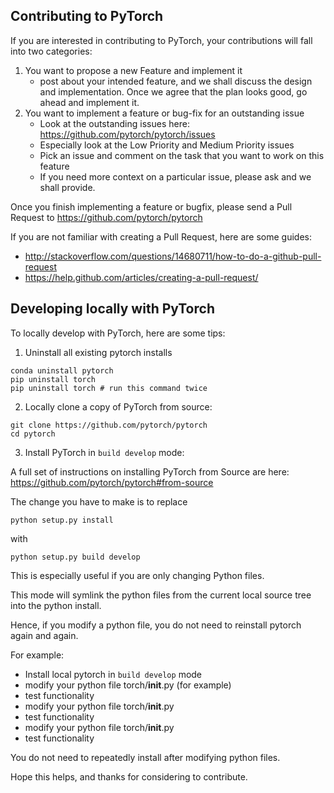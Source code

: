 ## Contributing to PyTorch

If you are interested in contributing to PyTorch, your contributions will fall
into two categories:
1. You want to propose a new Feature and implement it
    - post about your intended feature, and we shall discuss the design and
    implementation. Once we agree that the plan looks good, go ahead and implement it.
2. You want to implement a feature or bug-fix for an outstanding issue
    - Look at the outstanding issues here: https://github.com/pytorch/pytorch/issues
    - Especially look at the Low Priority and Medium Priority issues
    - Pick an issue and comment on the task that you want to work on this feature
    - If you need more context on a particular issue, please ask and we shall provide.

Once you finish implementing a feature or bugfix, please send a Pull Request to
https://github.com/pytorch/pytorch

If you are not familiar with creating a Pull Request, here are some guides:
- http://stackoverflow.com/questions/14680711/how-to-do-a-github-pull-request
- https://help.github.com/articles/creating-a-pull-request/


## Developing locally with PyTorch

To locally develop with PyTorch, here are some tips:

1. Uninstall all existing pytorch installs
```
conda uninstall pytorch
pip uninstall torch
pip uninstall torch # run this command twice
```

2. Locally clone a copy of PyTorch from source:

```
git clone https://github.com/pytorch/pytorch
cd pytorch
```

3. Install PyTorch in `build develop` mode:

A full set of instructions on installing PyTorch from Source are here:
https://github.com/pytorch/pytorch#from-source

The change you have to make is to replace

`python setup.py install`

with

```
python setup.py build develop
```

This is especially useful if you are only changing Python files.

This mode will symlink the python files from the current local source tree into the
python install.

Hence, if you modify a python file, you do not need to reinstall pytorch again and again.

For example:
- Install local pytorch in `build develop` mode
- modify your python file torch/__init__.py (for example)
- test functionality
- modify your python file torch/__init__.py
- test functionality
- modify your python file torch/__init__.py
- test functionality

You do not need to repeatedly install after modifying python files.


Hope this helps, and thanks for considering to contribute.
